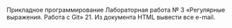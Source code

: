 Прикладное программирование
Лабораторная работа № 3 «Регулярные выражения. Работа с Git»
21. Из документа HTML вывести все e-mail.
